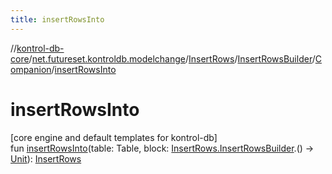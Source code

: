 ```yaml
---
title: insertRowsInto
---
```

//[kontrol-db-core](../../../../../index.html)/[net.futureset.kontroldb.modelchange](../../../index.html)/[InsertRows](../../index.html)/[InsertRowsBuilder](../index.html)/[Companion](index.html)/[insertRowsInto](insert-rows-into.html)



# insertRowsInto



[core engine and default templates for kontrol-db]\
fun [insertRowsInto](insert-rows-into.html)(table: Table, block: [InsertRows.InsertRowsBuilder](../index.html).() -&gt; [Unit](https://kotlinlang.org/api/latest/jvm/stdlib/kotlin/-unit/index.html)): [InsertRows](../../index.html)




